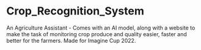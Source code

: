 # Crop_Recognition_System
An Agriculture Assistant - Comes with an AI model, along with a website to make the task of monitoring crop produce and quality easier, faster and better for the farmers. Made for Imagine Cup 2022.
